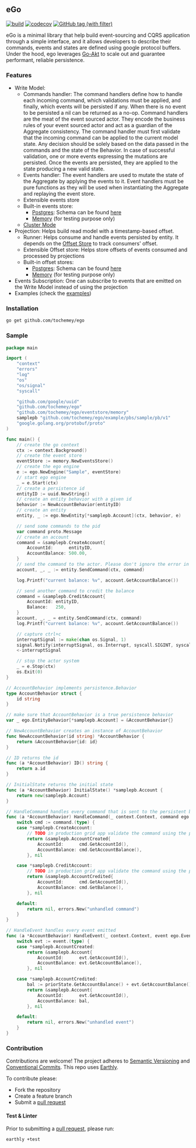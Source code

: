 ## eGo

[![build](https://img.shields.io/github/actions/workflow/status/Tochemey/ego/build.yml?branch=main)](https://github.com/Tochemey/ego/actions/workflows/build.yml)
[![codecov](https://codecov.io/gh/Tochemey/ego/branch/main/graph/badge.svg?token=Z5b9gM6Mnt)](https://codecov.io/gh/Tochemey/ego)
[![GitHub tag (with filter)](https://img.shields.io/github/v/tag/tochemey/ego)](https://github.com/Tochemey/ego/tags)

eGo is a minimal library that help build event-sourcing and CQRS application through a simple interface, and it allows developers to describe their commands, events and states are defined using google protocol buffers.
Under the hood, ego leverages [Go-Akt](https://github.com/Tochemey/goakt) to scale out and guarantee performant, reliable persistence.

### Features

- Write Model:
    - Commands handler: The command handlers define how to handle each incoming command,
      which validations must be applied, and finally, which events will be persisted if any. When there is no event to be persisted a nil can
      be returned as a no-op. Command handlers are the meat of the event sourced actor.
      They encode the business rules of your event sourced actor and act as a guardian of the Aggregate consistency.
      The command handler must first validate that the incoming command can be applied to the current model state.
      Any decision should be solely based on the data passed in the commands and the state of the Behavior.
      In case of successful validation, one or more events expressing the mutations are persisted. Once the events are persisted, they are applied to the state producing a new valid state.
    - Events handler: The event handlers are used to mutate the state of the Aggregate by applying the events to it.
      Event handlers must be pure functions as they will be used when instantiating the Aggregate and replaying the event store.
    - Extensible events store
    - Built-in events store:
        - [Postgres](./eventstore/postgres/postgres.go): Schema can be found [here](./resources/eventstore_postgres.sql)
        - [Memory](./eventstore/memory/memory.go) (for testing purpose only)
    - [Cluster Mode](https://github.com/Tochemey/goakt#clustering)
- Projection: Helps build read model with a timestamp-based offset.
    - Runner: Helps consume and handle events persisted by entity. It depends on the [Offset Store](./offsetstore/iface.go) to track consumers' offset.
    - Extensible Offset store: Helps store offsets of events consumed and processed by projections
    - Built-in offset stores:
        - [Postgres](./offsetstore/postgres/postgres.go): Schema can be found [here](./resources/offsetstore_postgres.sql)
        - [Memory](./offsetstore/memory/memory.go) (for testing purpose only)
- Events Subscription: One can subscribe to events that are emitted on the Write Model instead of using the projection
- Examples (check the [examples](./example))

### Installation

```bash
go get github.com/tochemey/ego
```

### Sample

```go
package main

import (
	"context"
	"errors"
	"log"
	"os"
	"os/signal"
	"syscall"

	"github.com/google/uuid"
	"github.com/tochemey/ego"
	"github.com/tochemey/ego/eventstore/memory"
	samplepb "github.com/tochemey/ego/example/pbs/sample/pb/v1"
	"google.golang.org/protobuf/proto"
)

func main() {
	// create the go context
	ctx := context.Background()
	// create the event store
	eventStore := memory.NewEventsStore()
	// create the ego engine
	e := ego.NewEngine("Sample", eventStore)
	// start ego engine
	_ = e.Start(ctx)
	// create a persistence id
	entityID := uuid.NewString()
	// create an entity behavior with a given id
	behavior := NewAccountBehavior(entityID)
	// create an entity
	entity, _ := ego.NewEntity[*samplepb.Account](ctx, behavior, e)

	// send some commands to the pid
	var command proto.Message
	// create an account
	command = &samplepb.CreateAccount{
		AccountId:      entityID,
		AccountBalance: 500.00,
	}
	// send the command to the actor. Please don't ignore the error in production grid code
	account, _, _ := entity.SendCommand(ctx, command)

	log.Printf("current balance: %v", account.GetAccountBalance())

	// send another command to credit the balance
	command = &samplepb.CreditAccount{
		AccountId: entityID,
		Balance:   250,
	}
	account, _, _ = entity.SendCommand(ctx, command)
	log.Printf("current balance: %v", account.GetAccountBalance())

	// capture ctrl+c
	interruptSignal := make(chan os.Signal, 1)
	signal.Notify(interruptSignal, os.Interrupt, syscall.SIGINT, syscall.SIGTERM)
	<-interruptSignal

	// stop the actor system
	_ = e.Stop(ctx)
	os.Exit(0)
}

// AccountBehavior implements persistence.Behavior
type AccountBehavior struct {
	id string
}

// make sure that AccountBehavior is a true persistence behavior
var _ ego.EntityBehavior[*samplepb.Account] = &AccountBehavior{}

// NewAccountBehavior creates an instance of AccountBehavior
func NewAccountBehavior(id string) *AccountBehavior {
	return &AccountBehavior{id: id}
}

// ID returns the id
func (a *AccountBehavior) ID() string {
	return a.id
}

// InitialState returns the initial state
func (a *AccountBehavior) InitialState() *samplepb.Account {
	return new(samplepb.Account)
}

// HandleCommand handles every command that is sent to the persistent behavior
func (a *AccountBehavior) HandleCommand(_ context.Context, command ego.Command, _ *samplepb.Account) (event ego.Event, err error) {
	switch cmd := command.(type) {
	case *samplepb.CreateAccount:
		// TODO in production grid app validate the command using the prior state
		return &samplepb.AccountCreated{
			AccountId:      cmd.GetAccountId(),
			AccountBalance: cmd.GetAccountBalance(),
		}, nil

	case *samplepb.CreditAccount:
		// TODO in production grid app validate the command using the prior state
		return &samplepb.AccountCredited{
			AccountId:      cmd.GetAccountId(),
			AccountBalance: cmd.GetBalance(),
		}, nil

	default:
		return nil, errors.New("unhandled command")
	}
}

// HandleEvent handles every event emitted
func (a *AccountBehavior) HandleEvent(_ context.Context, event ego.Event, priorState *samplepb.Account) (state *samplepb.Account, err error) {
	switch evt := event.(type) {
	case *samplepb.AccountCreated:
		return &samplepb.Account{
			AccountId:      evt.GetAccountId(),
			AccountBalance: evt.GetAccountBalance(),
		}, nil

	case *samplepb.AccountCredited:
		bal := priorState.GetAccountBalance() + evt.GetAccountBalance()
		return &samplepb.Account{
			AccountId:      evt.GetAccountId(),
			AccountBalance: bal,
		}, nil

	default:
		return nil, errors.New("unhandled event")
	}
}
```


### Contribution

Contributions are welcome!
The project adheres to [Semantic Versioning](https://semver.org) and [Conventional Commits](https://www.conventionalcommits.org/en/v1.0.0/).
This repo uses [Earthly](https://earthly.dev/get-earthly).

To contribute please:

- Fork the repository
- Create a feature branch
- Submit a [pull request](https://help.github.com/articles/using-pull-requests)

#### Test & Linter

Prior to submitting a [pull request](https://help.github.com/articles/using-pull-requests), please run:

```bash
earthly +test
```
